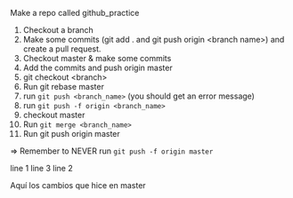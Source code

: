 Make a repo called github\_practice

1. Checkout a branch
2. Make some commits (git add . and git push origin \<branch name\>) and create a pull request.
3. Checkout master & make some commits
4. Add the commits and push origin master
5. git checkout \<branch\>
6. Run git rebase master
7. run `git push <branch_name>` (you should get an error message)
8. run `git push -f origin <branch_name>`
9. checkout master
10. Run `git merge <branch_name>`
11. Run git push origin master

=> Remember to NEVER run `git push -f origin master`

line 1
line 3
line 2



Aquí los cambios que hice en master
